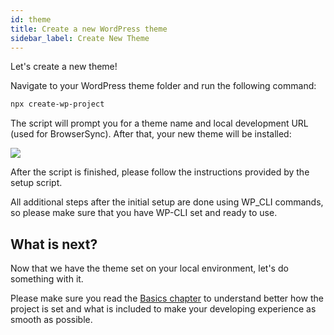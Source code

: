 ```yaml
---
id: theme
title: Create a new WordPress theme
sidebar_label: Create New Theme
---
```


Let's create a new theme!

Navigate to your WordPress theme folder and run the following command:

```bash
npx create-wp-project
```

The script will prompt you for a theme name and local development URL (used for BrowserSync). After that, your new theme will be installed:

![](https://raw.githubusercontent.com/infinum/eightshift-frontend-libs/develop/package/setup.gif)

After the script is finished, please follow the instructions provided by the setup script.

All additional steps after the initial setup are done using WP_CLI commands, so please make sure that you have WP-CLI set and ready to use.

## What is next?
Now that we have the theme set on your local environment, let's do something with it.

Please make sure you read the [Basics chapter](basics/basics) to understand better how the project is set and what is included to make your developing experience as smooth as possible.

